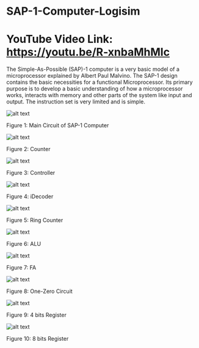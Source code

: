 
# SAP-1-Computer-Logisim


# YouTube Video Link: https://youtu.be/R-xnbaMhMIc


The Simple-As-Possible (SAP)-1 computer is a very basic model of a microprocessor explained by Albert Paul Malvino. The SAP-1 design contains the basic necessities for a functional Microprocessor. Its primary purpose is to develop a basic understanding of how a microprocessor works, interacts with memory and other parts of the system like input and output. The instruction set is very limited and is simple.


![alt text](https://github.com/wnoyan/SAP-1-Computer-Logisim/blob/master/images/main.JPG)


Figure 1: Main Circuit of SAP-1 Computer


![alt text](https://github.com/wnoyan/SAP-1-Computer-Logisim/blob/master/images/Counter.JPG)


Figure 2: Counter


![alt text](https://github.com/wnoyan/SAP-1-Computer-Logisim/blob/master/images/Controller.JPG)


Figure 3: Controller


![alt text](https://github.com/wnoyan/SAP-1-Computer-Logisim/blob/master/images/iDecoder.JPG)


Figure 4: iDecoder


![alt text](https://github.com/wnoyan/SAP-1-Computer-Logisim/blob/master/images/Ring%20Counter.JPG)


Figure 5: Ring Counter


![alt text](https://github.com/wnoyan/SAP-1-Computer-Logisim/blob/master/images/ALU.JPG)


Figure 6: ALU


![alt text](https://github.com/wnoyan/SAP-1-Computer-Logisim/blob/master/images/FA.JPG)


Figure 7: FA


![alt text](https://github.com/wnoyan/SAP-1-Computer-Logisim/blob/master/images/One-Zero%20Circuit.JPG)


Figure 8: One-Zero Circuit


![alt text](https://github.com/wnoyan/SAP-1-Computer-Logisim/blob/master/images/4%20bits%20Register.JPG)


Figure 9: 4 bits Register


![alt text](https://github.com/wnoyan/SAP-1-Computer-Logisim/blob/master/images/8%20bits%20Register.JPG)


Figure 10: 8 bits Register

